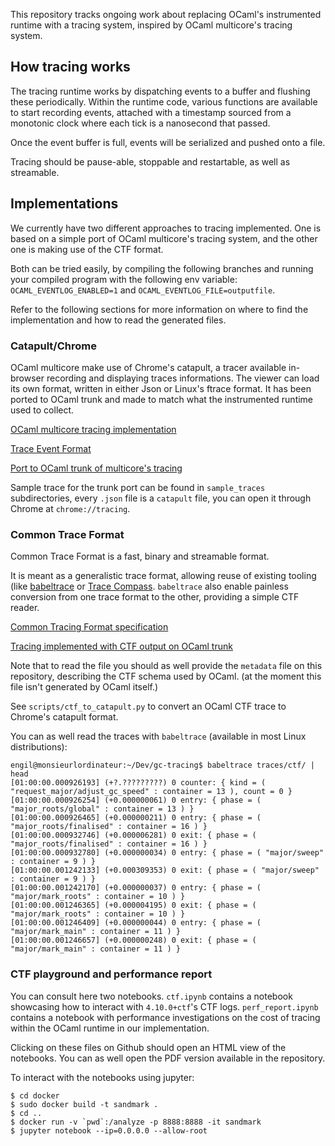 This repository tracks ongoing work about replacing OCaml's instrumented runtime with a tracing system, inspired by OCaml multicore's tracing system.

## How tracing works

The tracing runtime works by dispatching events to a buffer and flushing these periodically.
Within the runtime code, various functions are available to start recording events, attached with a timestamp sourced from a monotonic clock where each tick is a nanosecond that passed.

Once the event buffer is full, events will be serialized and pushed onto a file.

Tracing should be pause-able, stoppable and restartable, as well as streamable.


## Implementations

We currently have two different approaches to tracing implemented.
One is based on a simple port of OCaml multicore's tracing system, and the other one is making use of the CTF format.

Both can be tried easily, by compiling the following branches and running your compiled program with the following env variable:
`OCAML_EVENTLOG_ENABLED=1` and `OCAML_EVENTLOG_FILE=outputfile`.

Refer to the following sections for more information on where to find the implementation and how to read the generated files.

### Catapult/Chrome

OCaml multicore make use of Chrome's catapult, a tracer available in-browser recording and displaying traces informations.
The viewer can load its own format, written in either Json or Linux's ftrace format.
It has been ported to OCaml trunk and made to match what the instrumented runtime used to collect.

[OCaml multicore tracing implementation](https://github.com/ocaml-multicore/ocaml-multicore/blob/master/byterun/eventlog.c)

[Trace Event Format](https://docs.google.com/document/d/1CvAClvFfyA5R-PhYUmn5OOQtYMH4h6I0nSsKchNAySU/preview)

[Port to OCaml trunk of multicore's tracing](https://github.com/Engil/ocaml/blob/eventlog/runtime/eventlog.c)

Sample trace for the trunk port can be found in `sample_traces` subdirectories, every `.json` file is a `catapult` file, you can open it through Chrome at `chrome://tracing`.

### Common Trace Format

Common Trace Format is a fast, binary and streamable format.

It is meant as a generalistic trace format, allowing reuse of existing tooling (like [babeltrace](https://diamon.org/babeltrace/) or [Trace Compass](https://www.eclipse.org/tracecompass/). `babeltrace` also enable painless conversion from one trace format to the other, providing a simple CTF reader.

[Common Tracing Format specification](https://diamon.org/ctf/)

[Tracing implemented with CTF output on OCaml trunk](https://github.com/Engil/ocaml/blob/ctf/runtime/eventlog.c)

Note that to read the file you should as well provide the `metadata` file on this repository, describing the CTF schema used by OCaml. (at the moment this file isn't generated by OCaml itself.)

See `scripts/ctf_to_catapult.py` to convert an OCaml CTF trace to Chrome's catapult format.

You can as well read the traces with `babeltrace` (available in most Linux distributions):

```
engil@monsieurlordinateur:~/Dev/gc-tracing$ babeltrace traces/ctf/ | head
[01:00:00.000926193] (+?.?????????) 0 counter: { kind = ( "request_major/adjust_gc_speed" : container = 13 ), count = 0 }
[01:00:00.000926254] (+0.000000061) 0 entry: { phase = ( "major_roots/global" : container = 13 ) }
[01:00:00.000926465] (+0.000000211) 0 entry: { phase = ( "major_roots/finalised" : container = 16 ) }
[01:00:00.000932746] (+0.000006281) 0 exit: { phase = ( "major_roots/finalised" : container = 16 ) }
[01:00:00.000932780] (+0.000000034) 0 entry: { phase = ( "major/sweep" : container = 9 ) }
[01:00:00.001242133] (+0.000309353) 0 exit: { phase = ( "major/sweep" : container = 9 ) }
[01:00:00.001242170] (+0.000000037) 0 entry: { phase = ( "major/mark_roots" : container = 10 ) }
[01:00:00.001246365] (+0.000004195) 0 exit: { phase = ( "major/mark_roots" : container = 10 ) }
[01:00:00.001246409] (+0.000000044) 0 entry: { phase = ( "major/mark_main" : container = 11 ) }
[01:00:00.001246657] (+0.000000248) 0 exit: { phase = ( "major/mark_main" : container = 11 ) }
```

### CTF playground and performance report

You can consult here two notebooks.
`ctf.ipynb` contains a notebook showcasing how to interact with `4.10.0+ctf`'s CTF logs.
`perf_report.ipynb` contains a notebook with performance investigations on the cost of tracing within the OCaml runtime in our implementation.

Clicking on these files on Github should open an HTML view of the notebooks.
You can as well open the PDF version available in the repository.

To interact with the notebooks using jupyter:
```shell
$ cd docker
$ sudo docker build -t sandmark .
$ cd ..
$ docker run -v `pwd`:/analyze -p 8888:8888 -it sandmark
$ jupyter notebook --ip=0.0.0.0 --allow-root
```
